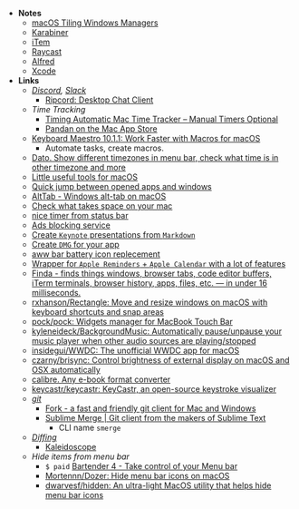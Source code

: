 - **Notes**
	- [macOS Tiling Windows Managers](../macOS%20Tiling%20Windows%20Managers.md)
	- [Karabiner](Karabiner.md)
	- [iTem](iTerm.md)
	- [Raycast](Raycast.md)
	- [Alfred](macOS%20Apps/Alfred.md)
	- [Xcode](../../Apple%20Technologies/Apple%20Platform%20Specifics/Apple%20Developer%20Tools/Xcode.md)
- **Links**
	- *[Discord](Discord.md), [Slack](Slack.md)*
		- [Ripcord: Desktop Chat Client](https://cancel.fm/ripcord/)
	- *Time Tracking*
		- [Timing Automatic Mac Time Tracker – Manual Timers Optional](https://timingapp.com/?lang=en)
		- [Pandan on the Mac App Store](https://apps.apple.com/us/app/pandan/id1569600264?mt=12)
	- [Keyboard Maestro 10.1.1: Work Faster with Macros for macOS](https://www.keyboardmaestro.com/main/)
		- Automate tasks, create macros.
	- [Dato. Show different timezones in menu bar, check what time is in other timezone and more](https://sindresorhus.com/dato)
	- [Little useful tools for macOS](https://onethingwell.org)
	- [Quick jump between opened apps and windows](https://contexts.co/)
	- [AltTab - Windows alt-tab on macOS](https://alt-tab-macos.netlify.app/)
	- [Check what takes space on your mac](http://grandperspectiv.sourceforge.net)
	- [nice timer from status bar](https://apps.apple.com/us/app/gestimer/id990588172?mt=12)
	- [Ads blocking service](https://apps.apple.com/by/app/wipr/id1320666476?mt=12)
	- [Create `Keynote` presentations from `Markdown`](https://hyperdeck.io)
	- [Create `DMG` for your app](https://c-command.com/dropdmg/)
	- [aww bar battery icon replecement](https://neilsardesai.com/battery-buddy)
	- [Wrapper for `Apple Reminders` + `Apple Calendar` with a lot of features](https://apps.apple.com/by/app/goodtask-to-do-list-manager/id1068039220)
	- [Finda -  finds things windows, browser tabs, code editor buffers, iTerm terminals, browser history, apps, files, etc. — in under 16 milliseconds.](https://keminglabs.com/finda/)
	- [rxhanson/Rectangle: Move and resize windows on macOS with keyboard shortcuts and snap areas](https://github.com/rxhanson/Rectangle)
	- [pock/pock: Widgets manager for MacBook Touch Bar](https://github.com/pock/pock)
	- [kyleneideck/BackgroundMusic: Automatically pause/unpause your music player when other audio sources are playing/stopped](https://github.com/kyleneideck/BackgroundMusic)
	- [insidegui/WWDC: The unofficial WWDC app for macOS](https://github.com/insidegui/WWDC)
	- [czarny/brisync: Control brightness of external display on macOS and OSX automatically](https://github.com/czarny/brisync)
	- [calibre. Any e-book format converter](https://calibre-ebook.com/)
	- [keycastr/keycastr: KeyCastr, an open-source keystroke visualizer](https://github.com/keycastr/keycastr)
	- *[git](../../Tools/git.md)*
		- [Fork - a fast and friendly git client for Mac and Windows](https://fork.dev/)
		- [Sublime Merge | Git client from the makers of Sublime Text](https://www.sublimemerge.com)
			- CLI name `smerge`
	- *[Diffing](../../Computer%20Science/Algorithms/Diffing.md)*
		- [Kaleidoscope](https://kaleidoscope.app/)
	- *Hide items from menu bar*
		- `$ paid` [Bartender 4 - Take control of your Menu bar](https://www.macbartender.com)
		- [Mortennn/Dozer: Hide menu bar icons on macOS](https://github.com/Mortennn/Dozer)
		- [dwarvesf/hidden: An ultra-light MacOS utility that helps hide menu bar icons](https://github.com/dwarvesf/hidden)


